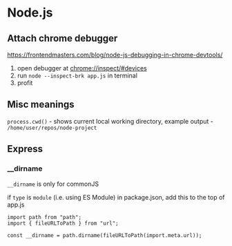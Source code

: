 Node.js
========================

## Attach chrome debugger

https://frontendmasters.com/blog/node-js-debugging-in-chrome-devtools/

1. open debugger at [chrome://inspect/#devices](chrome://inspect/#devices)
2. run `node --inspect-brk app.js` in terminal
3. profit

## Misc meanings

`process.cwd()` - shows current local working directory, example output - `/home/user/repos/node-project`

## Express 

### __dirname

`__dirname` is only for commonJS

if `type` is `module` (i.e. using ES Module) in package.json, add this to the top of app.js

```
import path from "path";
import { fileURLToPath } from "url";

const __dirname = path.dirname(fileURLToPath(import.meta.url));
```